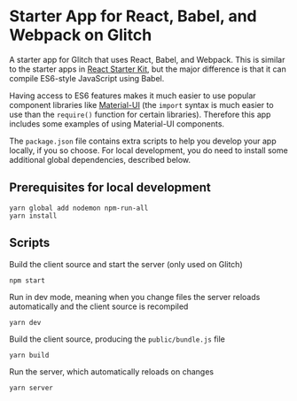 # Starter App for React, Babel, and Webpack on Glitch

A starter app for Glitch that uses React, Babel, and Webpack. This is similar to  the starter apps in [React Starter Kit](https://glitch.com/react-starter-kit), but the major difference is that it can compile ES6-style JavaScript using Babel.

Having access to ES6 features makes it much easier to use popular component libraries like [Material-UI](https://material-ui.com/) (the `import` syntax is much easier to use than the `require()` function for certain libraries). Therefore this app includes some examples of using Material-UI components.

The `package.json` file contains extra scripts to help you develop your app locally, if you so choose. For local development, you do need to install some additional global dependencies, described below.

## Prerequisites for local development

    yarn global add nodemon npm-run-all
    yarn install

## Scripts

Build the client source and start the server (only used on Glitch)

    npm start

Run in dev mode, meaning when you change files the server reloads automatically and the client source is recompiled

    yarn dev

Build the client source, producing the `public/bundle.js` file

    yarn build

Run the server, which automatically reloads on changes

    yarn server
